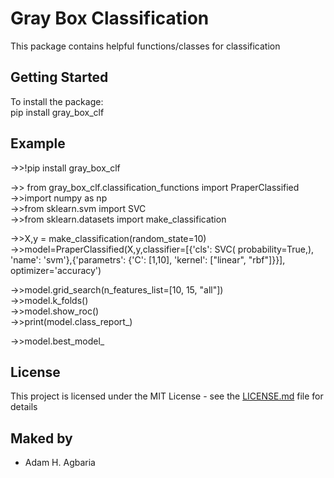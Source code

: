 # Gray Box Classification

This package contains helpful functions/classes for classification

## Getting Started

To install the package:\
      pip install gray_box_clf

## Example

->>!pip install gray_box_clf

->> from gray_box_clf.classification_functions import PraperClassified\
->>import numpy as np\
->>from sklearn.svm import SVC\
->>from sklearn.datasets import make_classification

->>X,y = make_classification(random_state=10)\
->>model=PraperClassified(X,y,classifier=[{'cls': SVC( probability=True,), 'name': 'svm'},{'parametrs': {'C': [1,10], 'kernel': ["linear", "rbf"]}}], optimizer='accuracy')
                           
->>model.grid_search(n_features_list=[10, 15, "all"])\
->>model.k_folds()\
->>model.show_roc()\
->>print(model.class_report_)

->>model.best_model_

## License

This project is licensed under the MIT License - see the [LICENSE.md](LICENSE.md) file for details

## Maked by

* Adam H. Agbaria 
